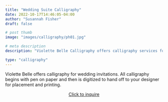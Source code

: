 ```yaml
---
title: "Wedding Suite Calligraphy"
date: 2022-10-17T14:46:05-04:00
author: "Susannah Fisher"
draft: false

# post thumb
image: "images/calligraphy/ph01.jpg"

# meta description
description: "Violette Belle Calligraphy offers calligraphy services for personal stationery, weddings, and other life events."

type: "calligraphy"
---
```


Violette Belle offers calligraphy for wedding invitations. All calligraphy begins with pen on paper and then is digitized to hand off to your designer for placement and printing.

<center><a href="/contact" class="btn btn-outline-primary">Click to inquire</a></center>


